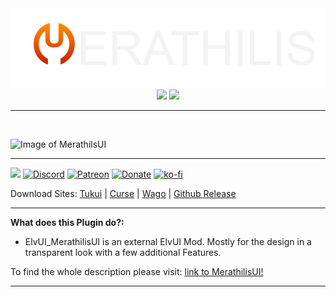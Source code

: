 <div align="center">
<img src="m4.png"/><br>
<img src="https://img.shields.io/badge/ElvUI-12.79-blue.svg?longCache=true&style=for-the-badge"/>
<img src="https://img.shields.io/badge/Version-4.992-orange.svg?longCache=true&style=for-the-badge"/>
</div>

-----
<br>

![Image of MerathilsUI](https://www.tukui.org/addons/Merathilis/1653845252/screenshot.png)

***
[![](https://img.shields.io/github/stars/Merathilis/ElvUI_MerathilisUI?style=social)](https://github.com/Merathilis/ElvUI_MerathilisUI) [![Discord](https://img.shields.io/discord/284626725403361281?color=orange&label=discord&logo=discord&style=for-the-badge)](https://discordapp.com/invite/s4B76at55Y) [![Patreon](https://img.shields.io/badge/Patreon-F96854?style=for-the-badge&logo=patreon&logoColor=white)](https://www.patreon.com/merathilisui) [![Donate](https://img.shields.io/badge/PayPal-00457C?style=for-the-badge&logo=paypal&logoColor=white)](https://paypal.me/merathilis) [![ko-fi](https://img.shields.io/badge/%E2%9D%A4%EF%B8%8FDonate-Ko--Fi-red?style=for-the-badge&logo=heart)](https://ko-fi.com/C0C2CR58G)

Download Sites: [Tukui](https://www.tukui.org/addons.php?id=1) | [Curse](https://www.curseforge.com/wow/addons/merathilis-ui) | [Wago](https://addons.wago.io/addons/elvui-merathilisui) | [Github Release](https://github.com/Merathilis/ElvUI_MerathilisUI/releases)

***

**What does this Plugin do?:**
* ElvUI_MerathilisUI is an external ElvUI Mod. Mostly for the design in a transparent look with a few additional Features.

To find the whole description please visit: [link to MerathilisUI!](https://www.tukui.org/addons.php?id=1)

-----
<br>
